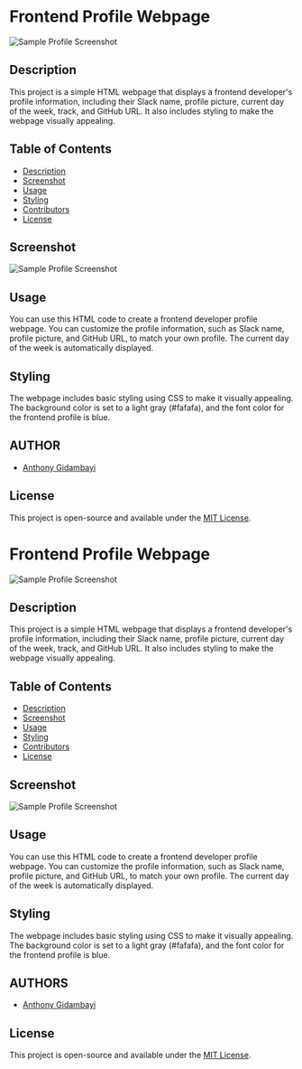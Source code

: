 # Frontend Profile Webpage

![Sample Profile Screenshot](screenshot.png)

## Description

This project is a simple HTML webpage that displays a frontend developer's profile information, including their Slack name, profile picture, current day of the week, track, and GitHub URL. It also includes styling to make the webpage visually appealing.

## Table of Contents

- [Description](#description)
- [Screenshot](#screenshot)
- [Usage](#usage)
- [Styling](#styling)
- [Contributors](#contributors)
- [License](#license)

## Screenshot

![Sample Profile Screenshot](screenshot.png)

## Usage

You can use this HTML code to create a frontend developer profile webpage. You can customize the profile information, such as Slack name, profile picture, and GitHub URL, to match your own profile. The current day of the week is automatically displayed.

## Styling

The webpage includes basic styling using CSS to make it visually appealing. The background color is set to a light gray (#fafafa), and the font color for the frontend profile is blue.

## AUTHOR 

- [Anthony Gidambayi](mailto:gidambayiantony@gmail.com)

## License

This project is open-source and available under the [MIT License](LICENSE).
# Frontend Profile Webpage

![Sample Profile Screenshot](screenshot.png)

## Description

This project is a simple HTML webpage that displays a frontend developer's profile information, including their Slack name, profile picture, current day of the week, track, and GitHub URL. It also includes styling to make the webpage visually appealing.

## Table of Contents

- [Description](#description)
- [Screenshot](#screenshot)
- [Usage](#usage)
- [Styling](#styling)
- [Contributors](#contributors)
- [License](#license)

## Screenshot

![Sample Profile Screenshot](screenshot.png)

## Usage

You can use this HTML code to create a frontend developer profile webpage. You can customize the profile information, such as Slack name, profile picture, and GitHub URL, to match your own profile. The current day of the week is automatically displayed.

## Styling

The webpage includes basic styling using CSS to make it visually appealing. The background color is set to a light gray (#fafafa), and the font color for the frontend profile is blue.

## AUTHORS

- [Anthony Gidambayi](mailto:gidambayiantony@gmail.com)

## License

This project is open-source and available under the [MIT License](LICENSE).

